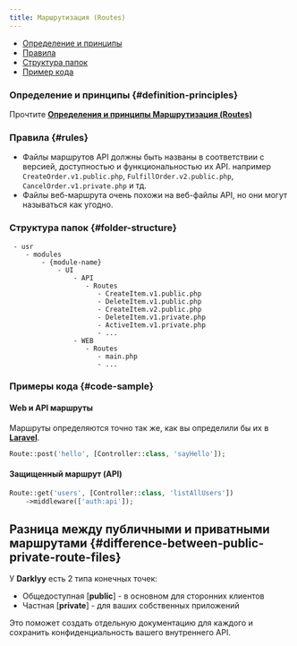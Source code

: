 ```yaml
---
title: Маршрутизация (Routes)
---
```


- [Определение и принципы](#definition-principles)
- [Правила](#rules)
- [Структура папок](#folder-structure)
- [Пример кода](#code-sample)

### Определение и принципы {#definition-principles}

Прочтите [**Определения и принципы <ar/> Маршрутизация (Routes)**](/docs/Structure/Definitions/routes)

### Правила {#rules}

- Файлы маршрутов API должны быть названы в соответствии с версией, доступностью и функциональностью их API. например <c>`CreateOrder.v1.public.php`</c>, <c>`FulfillOrder.v2.public.php`</c>, <c>`CancelOrder.v1.private.php`</c> и тд.
- Файлы веб-маршрута очень похожи на веб-файлы API, но они могут называться как угодно.

### Структура папок {#folder-structure}

```
 - usr
    - modules
        - {module-name}
            - UI
                - API
                   - Routes
                      - CreateItem.v1.public.php
                      - DeleteItem.v1.public.php
                      - CreateItem.v2.public.php
                      - DeleteItem.v1.private.php
                      - ActiveItem.v1.private.php
                      - ...
                - WEB
                   - Routes
                      - main.php
                      - ...
```

### Примеры кода {#code-sample}

#### Web и API маршруты
Маршруты определяются точно так же, как вы определили бы их в [**Laravel**](https://laravel.com/docs/9.x/routing).

```php
Route::post('hello', [Controller::class, 'sayHello']);
```

#### Защищенный маршрут (API)

```php
Route::get('users', [Controller::class, 'listAllUsers'])
    ->middleware(['auth:api']);
```

## Разница между публичными и приватными маршрутами {#difference-between-public-private-route-files}

У **Darklyy** есть 2 типа конечных точек: 
- Общедоступная [**public**] - в основном для сторонних клиентов
- Частная [**private**] - для ваших собственных приложений 
  
Это поможет создать отдельную документацию для каждого и сохранить конфиденциальность вашего внутреннего API.
